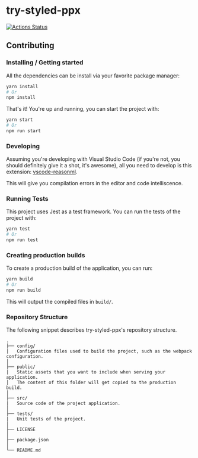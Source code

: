 # try-styled-ppx

[![Actions Status](https://github.com//try-styled-ppx/workflows/CI/badge.svg)](https://github.com//try-styled-ppx/actions)



## Contributing

### Installing / Getting started

All the dependencies can be install via your favorite package manager:

```bash
yarn install
# Or
npm install
```

That's it! You're up and running, you can start the project with:

```bash
yarn start
# Or
npm run start
```

### Developing

Assuming you're developing with Visual Studio Code (if you're not, you should definitely give it a shot, it's awesome), all you need to develop is this extension: [vscode-reasonml](https://github.com/reasonml-editor/vscode-reasonml).

This will give you compilation errors in the editor and code intelliscence.

### Running Tests

This project uses Jest as a test framework. You can run the tests of the project with:

```bash
yarn test
# Or
npm run test
```

### Creating production builds

To create a production build of the application, you can run:

```bash
yarn build
# Or
npm run build
```

This will output the compiled files in `build/`.

### Repository Structure

The following snippet describes try-styled-ppx's repository structure.

```text
.
├── config/
|   Configuration files used to build the project, such as the webpack configuration.
│
├── public/
|   Static assets that you want to include when serving your application. 
│   The content of this folder will get copied to the production build.
│
├── src/
|   Source code of the project application.
│
├── tests/
|   Unit tests of the project.
│
├── LICENSE
│
├── package.json
│
└── README.md
```
